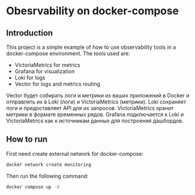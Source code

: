 # Obesrvability on docker-compose

## Introduction

This project is a simple example of how to use observability tools in a docker-compose environment. The tools used are:

- VictoriaMetrics for metrics
- Grafana for visualization
- Loki for logs
- Vector for logs and metrics routing

Vector будет собирать логи и метрики из ваших приложений в Docker и отправлять их в Loki (логи) и VictoriaMetrics (метрики).
Loki сохраняет логи и предоставляет API для их запросов.
VictoriaMetrics хранит метрики в формате временных рядов.
Grafana подключается к Loki и VictoriaMetrics как к источникам данных для построения дашбордов.

## How to run

First need create external network for docker-compose:

```bash
docker network create monitoring
```

Then run the following command:

```bash
docker compose up -d
```